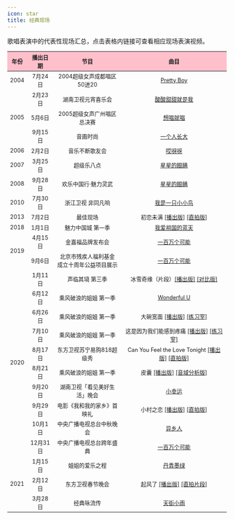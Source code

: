 ```yaml
---
icon: star
title: 经典现场
---
```


歌唱表演中的代表性现场汇总，点击表格内链接可查看相应现场表演视频。

<table style="text-align:center; font-size:90%; width:100%; display:table">
<thead>
  <tr>
    <th style="background:pink">年份</th>
    <th style="background:pink">播出日期</th>
    <th style="background:pink">节目</th>
    <th style="background:pink">曲目</th>
  </tr>
</thead>
<tbody>
  <tr>
    <td>2004</td>
    <td>7月24日</td>
    <td>2004超级女声成都唱区50进20</td>
    <td><a href="https://www.bilibili.com/video/BV1uK4y1b736" target="_blank" rel="noopener noreferrer">Pretty Boy</a></td>
  </tr>
  <tr>
    <td rowspan="3">2005</td>
    <td>2月23日</td>
    <td>湖南卫视元宵喜乐会</td>
    <td><a href="https://www.bilibili.com/video/BV12y4y1y7p5" target="_blank" rel="noopener noreferrer">酸酸甜甜就是我</a></td>
  </tr>
  <tr>
    <td>5月6日</td>
    <td>2005超级女声广州唱区总决赛</td>
    <td><a href="https://www.bilibili.com/video/BV1rW411D7FB" target="_blank" rel="noopener noreferrer">想唱就唱</a></td>
  </tr>
  <tr>
    <td>9月15日</td>
    <td>音画时尚</td>
    <td><a href="https://www.bilibili.com/video/BV1C7411n71h" target="_blank" rel="noopener noreferrer">一个人长大</a></td>
  </tr>
  <tr>
    <td>2006</td>
    <td>2月2日</td>
    <td>音乐不断歌友会</td>
    <td><a href="https://www.bilibili.com/video/BV1F4411m7YX" target="_blank" rel="noopener noreferrer">哎呀呀</a></td>
  </tr>
    <tr>
    <td>2007</td>
    <td>3月25日</td>
    <td>超级乐八点</td>
    <td><a href="https://www.bilibili.com/video/BV1Qz411e7R7" target="_blank" rel="noopener noreferrer">星星的眼睛</a></td>
  </tr>
  <tr>
    <td>2008</td>
    <td>9月28日</td>
    <td>欢乐中国行·魅力灵武</td>
    <td><a href="https://www.bilibili.com/video/BV1th411o7bD" target="_blank" rel="noopener noreferrer">星星的眼睛</a></td>
  </tr>
  <tr>
    <td>2010</td>
    <td>7月30日</td>
    <td>浙江卫视 非同凡响</td>
    <td><a href="https://www.bilibili.com/video/BV1NA411v7uG" target="_blank" rel="noopener noreferrer">我是一只小小鸟</a></td>
  </tr>
  <tr>
    <td>2013</td>
    <td>7月2日</td>
    <td>最佳现场</td>
    <td>初恋未满 <a href="https://www.youtube.com/watch?v=EkTOK0Xa7_g&t=1603s" target="_blank" rel="noopener noreferrer">[播出版]</a> <a href="https://www.bilibili.com/video/BV13K4y1Y7Wn" target="_blank" rel="noopener noreferrer">[直拍版]</a></td>
  </tr>
  <tr>
    <td>2018</td>
    <td>1月1日</td>
    <td>魅力中国城 第一季</td>
    <td><a href="https://www.bilibili.com/video/BV1Di4y137Bp" target="_blank" rel="noopener noreferrer">我爱祖国的蓝天</a></td>
  </tr>
  <tr>
    <td rowspan="2">2019</td>
    <td>4月15日</td>
    <td>金嘉福品牌发布会</td>
    <td><a href="https://www.bilibili.com/video/BV1mK4y1b7bd" target="_blank" rel="noopener noreferrer">一百万个可能</a></td>
  </tr>
  <tr>
    <td>9月6日</td>
    <td>北京市残疾人福利基金<br>成立十周年公益项目展示</td>
    <td><a href="https://www.bilibili.com/video/BV167411d73Z" target="_blank" rel="noopener noreferrer">一百万个可能</a></td>
  </tr>
  <tr>
    <td rowspan="10">2020</td>
    <td>1月11日</td>
    <td>声临其境 第三季</td>
    <td>冰雪奇缘（片段）<a href="https://www.bilibili.com/video/BV1BJ411p7TL" target="_blank" rel="noopener noreferrer">[播出版]</a> <a href="https://www.bilibili.com/video/BV1w741187HB" target="_blank" rel="noopener noreferrer">[对比版]</a></td>
  </tr>
  <tr>
    <td>6月12日</td>
    <td>乘风破浪的姐姐 第一季</td>
    <td><a href="https://www.bilibili.com/video/BV1nK4y1H7im" target="_blank" rel="noopener noreferrer">Wonderful U</a></td>
  </tr>
  <tr>
    <td>6月26日</td>
    <td>乘风破浪的姐姐 第一季</td>
    <td>大碗宽面 <a href="https://www.mgtv.com/l/100032065/8614218.html" target="_blank" rel="noopener noreferrer">[播出版]</a> <a href="https://www.bilibili.com/video/BV1VD4y1S7ho" target="_blank" rel="noopener noreferrer">[练习室]</a></td>
  </tr>
  <tr>
    <td>7月10日</td>
    <td>乘风破浪的姐姐 第一季</td>
    <td>这是因为我们能感到疼痛 <a href="https://www.mgtv.com/l/100032065/9271285.html" target="_blank" rel="noopener noreferrer">[播出版]</a> <a href="https://www.bilibili.com/video/BV1wi4y137sv" target="_blank" rel="noopener noreferrer">[练习室]</a></td>
  </tr>
  <tr>
    <td>8月17日</td>
    <td>东方卫视苏宁易购818超级秀</td>
    <td>Can You Feel the Love Tonight <a href="https://www.bilibili.com/video/BV1H5411h7TC" target="_blank" rel="noopener noreferrer">[播出版]</a> <a href="https://www.bilibili.com/video/BV1Jv411i79D" target="_blank" rel="noopener noreferrer">[直拍版]</a></td>
  </tr>
  <tr>
    <td>8月21日</td>
    <td>乘风破浪的姐姐 第一季</td>
    <td>皮囊 <a href="https://www.mgtv.com/l/100032065/9616889.html" target="_blank" rel="noopener noreferrer">[播出版]</a> <a href="https://www.bilibili.com/video/BV1Hf4y167VE" target="_blank" rel="noopener noreferrer">[音域分析版]</a></td>
  </tr>
  <tr>
    <td>9月20日</td>
    <td>湖南卫视「看见美好生活」晚会</td>
    <td><a href="https://www.bilibili.com/video/BV1mi4y177zq" target="_blank" rel="noopener noreferrer">小幸运</a></td>
  </tr>
  <tr>
    <td>9月29日</td>
    <td>电影《我和我的家乡》首映礼</td>
    <td>小村之恋 <a href="https://www.bilibili.com/video/BV1Nv411y792" target="_blank" rel="noopener noreferrer">[播出版]</a> <a href="https://www.bilibili.com/video/BV16T4y1A7Cs?p=2" target="_blank" rel="noopener noreferrer">[直拍版]</a></td>
  </tr>
  <tr>
    <td>10月1日</td>
    <td>中央广播电视总台中秋晚会</td>
    <td><a href="https://www.bilibili.com/video/BV1f54y117y5" target="_blank" rel="noopener noreferrer">异乡人</a></td>
  </tr>
  <tr>
    <td>12月31日</td>
    <td>中央广播电视总台跨年盛典</td>
    <td><a href="https://www.bilibili.com/video/BV1eh41117S6" target="_blank" rel="noopener noreferrer">一百万个可能</a></td>
  </tr>
  <tr>
    <td rowspan="3">2021</td>
    <td>1月15日</td>
    <td>姐姐的爱乐之程</td>
    <td><a href="https://www.bilibili.com/video/BV18o4y1o7q4" target="_blank" rel="noopener noreferrer">丹青墨绿</a></td>
  </tr>
  <tr>
    <td>2月12日</td>
    <td>东方卫视春节晚会</td>
    <td>起风了 <a href="https://www.bilibili.com/video/BV1vX4y157ya" target="_blank" rel="noopener noreferrer">[播出版]</a> <a href="https://www.bilibili.com/video/BV1QU4y1p7z2" target="_blank" rel="noopener noreferrer">[直拍片段]</a></td>
  </tr>
  <tr>
    <td>3月28日</td>
    <td>经典咏流传</td>
    <td><a href="https://www.bilibili.com/video/BV1R5411P7sD" target="_blank" rel="noopener noreferrer">天街小雨</a></td>
  </tr>
</tbody>
</table>